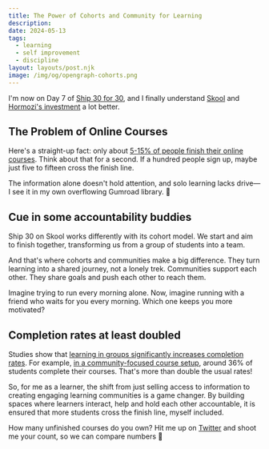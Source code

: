 ```yaml
---
title: The Power of Cohorts and Community for Learning
description:
date: 2024-05-13
tags:
  - learning
  - self improvement
  - discipline
layout: layouts/post.njk
image: /img/og/opengraph-cohorts.png
---
```


I'm now on Day 7 of [Ship 30 for 30](https://www.ship30for30.com/), and I finally understand [Skool](https://www.skool.com/) and [Hormozi's investment](https://www.youtube.com/watch?v=IFpHasZ7jN4) a lot better.

## The Problem of Online Courses

Here's a straight-up fact: only about [5-15% of people finish their online courses](https://oro.open.ac.uk/43566/). Think about that for a second. If a hundred people sign up, maybe just five to fifteen cross the finish line.

The information alone doesn't hold attention, and solo learning lacks drive—I see it in my own overflowing Gumroad library. 🙈

## Cue in some accountability buddies

Ship 30 on Skool works differently with its cohort model. We start and aim to finish together, transforming us from a group of students into a team.

And that's where cohorts and communities make a big difference. They turn learning into a shared journey, not a lonely trek. Communities support each other. They share goals and push each other to reach them.

Imagine trying to run every morning alone. Now, imagine running with a friend who waits for you every morning. Which one keeps you more motivated?

## Completion rates at least doubled

Studies show that [learning in groups significantly increases completion rates](https://www.edsurge.com/news/2019-06-06-moving-from-5-to-85-completion-rates-for-online-courses). For example, [in a community-focused course setup](https://www.youtube.com/watch?v=BMndJYa_KbM), around 36% of students complete their courses. That's more than double the usual rates!

So, for me as a learner, the shift from just selling access to information to creating engaging learning communities is a game changer. By building spaces where learners interact, help and hold each other accountable, it is ensured that more students cross the finish line, myself included.

How many unfinished courses do you own? Hit me up on [Twitter](https://twitter.com/marcelfahle) and shoot me your count, so we can compare numbers 🤣
